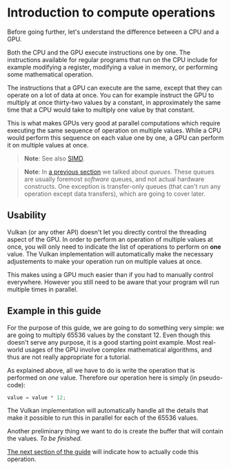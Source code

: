 # Introduction to compute operations

Before going further, let's understand the difference between a CPU and a GPU.

Both the CPU and the GPU execute instructions one by one. The instructions available for regular
programs that run on the CPU include for example modifying a register, modifying a value in
memory, or performing some mathematical operation.

The instructions that a GPU can execute are the same, except that they can operate on a lot of
data at once. You can for example instruct the GPU to multiply at once thirty-two values by a
constant, in approximately the same time that a CPU would take to multiply one value by that
constant.

This is what makes GPUs very good at parallel computations which require executing the same
sequence of operation on multiple values. While a CPU would perform this sequence on each value one
by one, a GPU can perform it on multiple values at once.

> **Note**: See also [SIMD](https://en.wikipedia.org/wiki/SIMD).

> **Note**: In [a previous section](/guide/device-creation) we talked about *queues*. These queues
> are usually foremost *software* queues, and not actual hardware constructs. One exception is
> transfer-only queues (that can't run any operation except data transfers), which are going to
> cover later.

## Usability

Vulkan (or any other API) doesn't let you directly control the threading aspect of the GPU.
In order to perform an operation of multiple values at once, you will only need to indicate the
list of operations to perform on **one** value. The Vulkan implementation will automatically make
the necessary adjustements to make your operation run on multiple values at once.

This makes using a GPU much easier than if you had to manually control everywhere. However you
still need to be aware that your program will run multiple times in parallel.

## Example in this guide

For the purpose of this guide, we are going to do something very simple: we are going to multiply
65536 values by the constant 12. Even though this doesn't serve any purpose, it is a good starting
point example. Most real-world usages of the GPU involve complex mathematical algorithms, and thus
are not really appropriate for a tutorial.

As explained above, all we have to do is write the operation that is performed on *one* value. 
Therefore our operation here is simply (in pseudo-code):

```glsl
value = value * 12;
```

The Vulkan implementation will automatically handle all the details that make it possible to run
this in parallel for each of the 65536 values.

Another preliminary thing we want to do is create the buffer that will contain the values.
*To be finished*.

[The next section of the guide](/guide/compute-pipeline) will indicate how to actually code this
operation.
